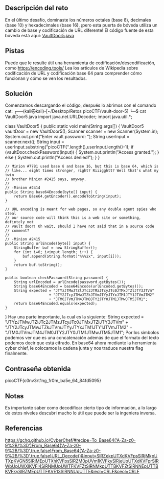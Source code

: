 ## Descripción del reto
En el último desafío, dominaste los números octales (base 8), decimales (base 10) y hexadecimales (base 16), ¡pero esta puerta de bóveda utiliza un cambio de base y codificación de URL diferente! El código fuente de esta bóveda está aquí: [VaultDoor5.java](https://jupiter.challenges.picoctf.org/static/9505cca05dc00fecead41106370ee619/VaultDoor5.java)
## Pistas 
Puede que le resulte útil una herramienta de codificación/descodificación, como https://encoding.tools/
Lea los artículos de Wikipedia sobre codificación de URL y codificación base 64 para comprender cómo funcionan y cómo se ven los resultados.

## Solución 
Comenzamos descargando el código, después lo abrimos con el comando cat: 
┌──(kali㉿kali)-[~/Desktop/Retos picoCTF/vault-door-5]
└─$ cat VaultDoor5.java 
import java.net.URLDecoder;
import java.util.*;

class VaultDoor5 {
    public static void main(String args[]) {
        VaultDoor5 vaultDoor = new VaultDoor5();
        Scanner scanner = new Scanner(System.in);
        System.out.print("Enter vault password: ");
        String userInput = scanner.next();
        String input = userInput.substring("picoCTF{".length(),userInput.length()-1);
        if (vaultDoor.checkPassword(input)) {
            System.out.println("Access granted.");
        } else {
            System.out.println("Access denied!");
        }
    }

    // Minion #7781 used base 8 and base 16, but this is base 64, which is
    // like... eight times stronger, right? Riiigghtt? Well that's what my twin
    // brother Minion #2415 says, anyway.
    //
    // -Minion #2414
    public String base64Encode(byte[] input) {
        return Base64.getEncoder().encodeToString(input);
    }

    // URL encoding is meant for web pages, so any double agent spies who steal
    // our source code will think this is a web site or something, defintely not
    // vault door! Oh wait, should I have not said that in a source code
    // comment?
    //
    // -Minion #2415
    public String urlEncode(byte[] input) {
        StringBuffer buf = new StringBuffer();
        for (int i=0; i<input.length; i++) {
            buf.append(String.format("%%%2x", input[i]));
        }
        return buf.toString();
    }

    public boolean checkPassword(String password) {
        String urlEncoded = urlEncode(password.getBytes());
        String base64Encoded = base64Encode(urlEncoded.getBytes());
        String expected = "JTYzJTMwJTZlJTc2JTMzJTcyJTc0JTMxJTZlJTY3JTVm"
                        + "JTY2JTcyJTMwJTZkJTVmJTYyJTYxJTM1JTY1JTVmJTM2"
                        + "JTM0JTVmJTM4JTM0JTY2JTY0JTM1JTMwJTM5JTM1";
        return base64Encoded.equals(expected);
    }
}
Hay una parte importante, la cual es la siguiente: 
String expected = "JTYzJTMwJTZlJTc2JTMzJTcyJTc0JTMxJTZlJTY3JTVm"
                        + "JTY2JTcyJTMwJTZkJTVmJTYyJTYxJTM1JTY1JTVmJTM2"
                        + "JTM0JTVmJTM4JTM0JTY2JTY0JTM1JTMwJTM5JTM1";
Por los simbolos podemos ver que es una concatenación además de que el formato del texto podemos decir que está cifrado. En base64 ahora mediante la herramienta cyber chief, le colocamos la cadena junta y nos traduce nuestra flag finalmente. 
## Contraseña obtenida
picoCTF{c0nv3rt1ng_fr0m_ba5e_64_84fd5095}
## Notas 
Es importante saber como decodificar cierto tipo de información, a lo largo de estos niveles descubri mucho lo útil que puede ser la ingeniera inversa.
## Referencias 
https://gchq.github.io/CyberChef/#recipe=To_Base64('A-Za-z0-9%2B/%3D')From_Base64('A-Za-z0-9%2B/%3D',true,false)From_Base64('A-Za-z0-9%2B/%3D',true,false)URL_Decode()&input=SlRZekpUTXdKVFpsSlRjMkpUTXpKVGN5SlRjMEpUTXhKVFpsSlRZM0pUVm1KVFkySlRjeUpUTXdKVFprSlRWbUpUWXlKVFl4SlRNMUpUWTFKVFZtSlRNMkpUTTBKVFZtSlRNNEpUTTBKVFkySlRZMEpUTTFKVE13SlRNNUpUTTE&ieol=CRLF&oeol=CRLF